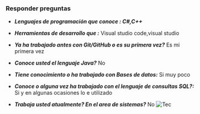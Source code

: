 ### Responder preguntas

 * ***Lenguajes de programación que conoce : C#,C++***   
*  ***Herramientas de desarrollo que :*** Visual studio code,visual  studio  
* ***Ya ha trabajado antes con Git/GitHub o es su  primera vez?*** Es mi primera vez  
* ***Conoce usted el lenguaje Java?*** No
* ***Tiene conocimiento o ha trabajado con Bases de datos:*** Si muy poco  
  
* ***Conoce o alguna vez ha trabajado con el lenguaje de consultas SQL?:*** Si y en algunas ocasiones lo e utilizado  
  
* ***Trabaja usted atualmente? En el area de sistemas?*** No
![Tec](https://upload.wikimedia.org/wikipedia/en/c/cd/Estudiantes_Tecnol%C3%B3gico_de_Nuevo_Laredo_Logo.png)



